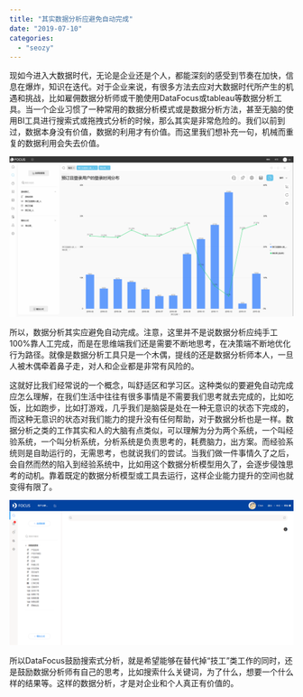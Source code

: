 ```yaml
---
title: "其实数据分析应避免自动完成"
date: "2019-07-10"
categories: 
  - "seozy"
---
```


现如今进入大数据时代，无论是企业还是个人，都能深刻的感受到节奏在加快，信息在爆炸，知识在迭代。对于企业来说，有很多方法去应对大数据时代所产生的机遇和挑战，比如雇佣数据分析师或干脆使用DataFocus或tableau等数据分析工具。当一个企业习惯了一种常用的数据分析模式或是数据分析方法，甚至无脑的使用BI工具进行搜索式或拖拽式分析的时候，那么其实是非常危险的。我们以前到过，数据本身没有价值，数据的利用才有价值。而这里我们想补充一句，机械而重复的数据利用会失去价值。

![](images/word-image-129.png)

所以，数据分析其实应避免自动完成。注意，这里并不是说数据分析应纯手工100%靠人工完成，而是在思维端我们还是需要不断地思考，在决策端不断地优化行为路径。就像是数据分析工具只是一个木偶，提线的还是数据分析师本人，一旦人被木偶牵着鼻子走，对人和企业都是非常有风险的。

这就好比我们经常说的一个概念，叫舒适区和学习区。这种类似的要避免自动完成应怎么理解，在我们生活中往往有很多事情是不需要我们思考就去完成的，比如吃饭，比如跑步，比如打游戏，几乎我们是脑袋是处在一种无意识的状态下完成的，而这种无意识的状态对我们能力的提升没有任何帮助，对于数据分析也是一样。数据分析之类的工作其实和人的大脑有点类似，可以理解为分为两个系统，一个叫经验系统，一个叫分析系统，分析系统是负责思考的，耗费脑力，出方案。而经验系统则是自助运行的，无需思考，也就说我们的尝试。当我们做一件事情久了之后，会自然而然的陷入到经验系统中，比如用这个数据分析模型用久了，会逐步侵蚀思考的动机。靠着既定的数据分析模型或工具去运行，这样企业能力提升的空间也就变得有限了。

![](images/word-image-140.png)

所以DataFocus鼓励搜索式分析，就是希望能够在替代掉“技工”类工作的同时，还是鼓励数据分析师有自己的思考，比如搜索什么关键词，为了什么，想要一个什么样的结果等。这样的数据分析，才是对企业和个人真正有价值的。
